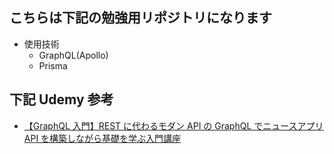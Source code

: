 ## こちらは下記の勉強用リポジトリになります

- 使用技術
  - GraphQL(Apollo)
  - Prisma

## 下記 Udemy 参考

- [【GraphQL 入門】REST に代わるモダン API の GraphQL でニュースアプリ API を構築しながら基礎を学ぶ入門講座](https://www.udemy.com/course/graphql-tutorial-with-newsapp-api/?couponCode=KEEPLEARNING)
